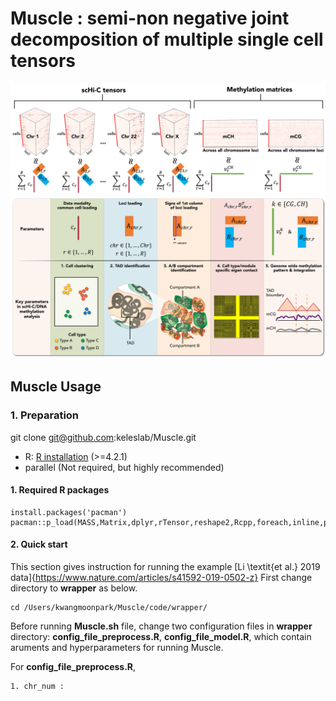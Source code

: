 # Muscle : semi-non negative joint decomposition of multiple single cell tensors
![Muscle diagram](/figures/Figure_intro.jpg)

## Muscle Usage

### 1. Preparation

git clone git@github.com:keleslab/Muscle.git

-   R: [R installation](https://www.r-project.org)  (>=4.2.1)
-   parallel (Not required, but highly recommended)

#### 1. Required R packages

```
install.packages('pacman')
pacman::p_load(MASS,Matrix,dplyr,rTensor,reshape2,Rcpp,foreach,inline,parallel,doParallel,RSpectra,qs)
```


#### 2. Quick start
This section gives instruction for running the example [Li \textit{et al.} 2019 data]{https://www.nature.com/articles/s41592-019-0502-z} 
First change directory to **wrapper** as below.

```
cd /Users/kwangmoonpark/Muscle/code/wrapper/
```
Before running **Muscle.sh** file, change two configuration files in **wrapper** directory: **config_file_preprocess.R**, **config_file_model.R**, which contain aruments and hyperparameters for running Muscle.

For **config_file_preprocess.R**, 


    1. chr_num : 
